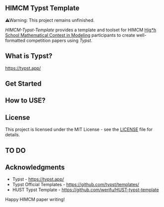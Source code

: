 ## HIMCM Typst Template

⚠Warning: This project remains unfinished.

*HIMCM-Typst-Template* provides a template and toolset for HIMCM [Hig*h School Mathematical Contest in Modeling](https://www.contest.comap.com/highschool/contests/himcm/index.html) participants to create well-formatted competition papers using *Typst*.

## What is Typst?
https://typst.app/

## Get Started

## How to USE?

## License

This project is licensed under the MIT License - see the [LICENSE](LICENSE) file for details.

## TO DO

## Acknowledgments

- Typst - https://typst.app/
- Typst Official Templates - https://github.com/typst/templates/
- HUST Typst Template - https://github.com/werifu/HUST-typst-template

Happy HIMCM paper writing!
